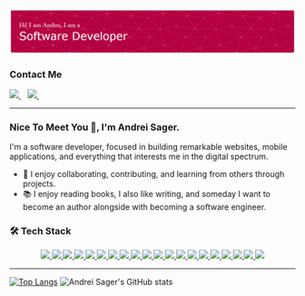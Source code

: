 ![Andrei Sager's GitHub Banner](./assets/images/github-header-banner.png)

### Contact Me

<a href="mailto:andreiwork25@gmail.com">
  <img src="https://img.shields.io/badge/Gmail-D14836?style=for-the-badge&logo=gmail&logoColor=white" />        
</a>&nbsp;&nbsp;

<a href="https://www.linkedin.com/in/andrei-sager-34a452265/">
  <img src="https://img.shields.io/badge/LinkedIn-0077B5?style=for-the-badge&logo=linkedin&logoColor=white" />        
</a>&nbsp;&nbsp;

---

### Nice To Meet You 👋, I'm Andrei Sager.

I'm a software developer, focused in building remarkable websites, mobile applications, and everything that interests me in the digital spectrum.

- 💞️ I enjoy collaborating, contributing, and learning from others through projects.
- 📚 I enjoy reading books, I also like writing, and someday I want to become an author alongside with becoming a software engineer.

### 🛠 Tech Stack

<div align="center">

<!-- 🤟 Programming Language:  -->

<a href="">
<img src="https://img.shields.io/badge/javascript-%23323330.svg?style=for-the-badge&logo=javascript&logoColor=%23F7DF1E" />  
</a>

<a href="">
<img src="https://img.shields.io/badge/typescript-%23007ACC.svg?style=for-the-badge&logo=typescript&logoColor=white" />  
</a>

<!-- 📱 Mobile:  -->

<a href="https://reactnative.dev">
<img src="https://img.shields.io/badge/react_native-%2320232a.svg?style=for-the-badge&logo=react&logoColor=%2361DAFB" />  
</a>

<!-- 🗄 Backend: -->

<a href="https://nodejs.org/en">
  <img src="https://img.shields.io/badge/Node.js-43853D?style=for-the-badge&logo=node.js&logoColor=white" />        
</a>

<!-- 🌐 Frontend: -->

<a href="">
  <img src="https://img.shields.io/badge/html5-%23E34F26.svg?style=for-the-badge&logo=html5&logoColor=white" />        
</a>

<a href="">
  <img src="https://img.shields.io/badge/css3-%231572B6.svg?style=for-the-badge&logo=css3&logoColor=white" />        
</a>

<a href="">
  <img src="https://img.shields.io/badge/tailwindcss-%2338B2AC.svg?style=for-the-badge&logo=tailwind-css&logoColor=white" />        
</a>

<a href="https://react.dev">
  <img src="https://img.shields.io/badge/React-20232A?style=for-the-badge&logo=react&logoColor=61DAFB" />        
</a>

<a href="https://nextjs.org">
  <img src="https://img.shields.io/badge/Next.js-000?logo=nextdotjs&logoColor=fff&style=for-the-badge" />        
</a>

<!-- 🛢 Database: -->

<a href="https://www.mongodb.com">
  <img src="https://img.shields.io/badge/MongoDB-4EA94B?style=for-the-badge&logo=mongodb&logoColor=white" />        
</a>

<a href="https://firebase.google.com">
  <img src="https://img.shields.io/badge/Firebase-039BE5?style=for-the-badge&logo=Firebase&logoColor=white" />        
</a>

<!-- ⚙️ VCS: -->

<a href="https://github.com/">
  <img src="https://img.shields.io/badge/github-%23121011.svg?style=for-the-badge&logo=github&logoColor=white" />        
</a>

<a href="https://www.markdownguide.org">
  <img src="https://img.shields.io/badge/markdown-%23000000.svg?style=for-the-badge&logo=markdown&logoColor=white" />        
</a>

<a href="https://obsidian.md">
  <img src="https://img.shields.io/badge/Obsidian-%23483699.svg?style=for-the-badge&logo=obsidian&logoColor=white" />        
</a>

<!-- 🔧 IDE's: -->

<a href="https://code.visualstudio.com">
  <img src="https://img.shields.io/badge/Visual_Studio_Code-0078D4?style=for-the-badge&logo=visual%20studio%20code&logoColor=white" />        
</a>

 <!-- 🖥 Design: -->

<a href="https://www.figma.com">
  <img src="https://img.shields.io/badge/Figma-F24E1E?style=for-the-badge&logo=figma&logoColor=white" />        
</a>

<!-- 📚 Frameworks, Platforms and Libraries: -->

<a href="">
  <img src="https://img.shields.io/badge/vite-%23646CFF.svg?style=for-the-badge&logo=vite&logoColor=white" />        
</a>

<a href="">
  <img src="https://img.shields.io/badge/expo-1C1E24?style=for-the-badge&logo=expo&logoColor=#D04A37" />        
</a>

<a href="">
  <img src="https://img.shields.io/badge/NPM-%23CB3837.svg?style=for-the-badge&logo=npm&logoColor=white" />        
</a>

<!-- ☁️ Deployment: -->

<a href="https://vercel.com/">
  <img src="https://img.shields.io/badge/Vercel-000000?style=for-the-badge&logo=vercel&logoColor=white" />        
</a>

</div>

---

[![Top Langs](https://github-readme-stats.vercel.app/api/top-langs/?username=Andrei-Sager&layout=donut)](https://github.com/Andrei-Sager/github-readme-stats)
![Andrei Sager's GitHub stats](https://github-readme-stats.vercel.app/api?username=Andrei-Sager&show_icons=true)
